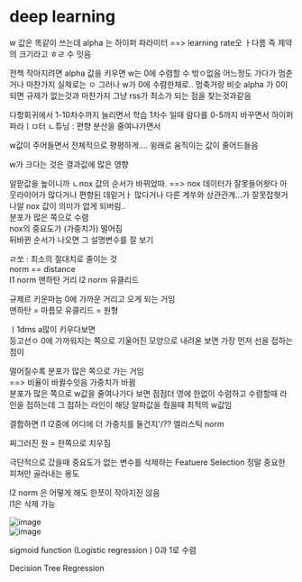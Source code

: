 # deep learning  



w 값은 똑같이 쓰는데 
alpha 는 하이퍼 파라미터 ==> learning rate오 ㅏ다름
즉 제약의 크기라고 ㅎㄹ 수 잇음

전첵 작아지려면 alpha 값을 키우면 w는 0에 수렴할 수 밖ㅇ없음
어느정도 가다가 멈춘거나 마찬가지 실제로는 ㅇ
그러나 w가 0에 수렴한채로.. 멈축거랑 비슷
alpha 가 0이되면 규제가 없는것과 마찬가지 
그냥 rss가 최소가 되는 점을 찾는것과같음



다항회귀에서 1-10차수까지 늘리면서 학습
1차수 일때 람다를 0-5까지 바꾸면서 하이퍼파라ㅣㅁ터 ㄴ튜닝
: 편향 분산을 줄여나가면서 

w값이 주어들면서 전체적으로 평평하게.... 윙래로 움직이는 값이 줄어드들음 
 
 w가 크다는 것은 결과값에 많은 영향  
 
알팓값을 높이니까 ㄴnox 값의 순서가 바뀌었따. ==> 
nox 데이터가 잘못들어왓다
아웃라이어가 많다거나 편향된 데잍거ㅏ 많다거나
다른 계쑤와 상관관계...가 잘못잡혓거나알
nox 값이 의미가 없게 되버림..   
분포가 많은 쪽으로 수렴  
nox의 중요도가 (가중치가) 떨어짐  
뒤바뀐 순서가 나오면 그 설명변수를 잘 보기  


ㄹ쏘 : 최소의 절대치로 줄이는 것  
norm == distance  
l1 norm 맨하탄 거리
l2 norm 유클리드  

규제르 키운마늠 0에 가까운 거리고 오게 되는 거임  
맨하탄 = 마름모 
유클리드 = 원형



ㅣ1dms a많이 키우다보면   
등고선ㅇ 0에 가까워지는 쪽으로 기울어진 모양으로 내려옫 보면
가장 먼저 선을 접하는 점이 

멀어질수록 분포가 많은 쪽으로 가는 거임  
==> 비율이 바뀔수잇음  가중치가 바뀜  
분포가 많은 쪽으로 w값을 줄여나가다 보면 점점더 영에 한없이 수렴하고 수렴할때 라인을 접하는데 그 접하는 라인이 해당 알파값을 줬을때 최적의 w값임  


결합하면
l1 l2중에 어디에 더 가중치를 둘건지'/??
엘라스틱 norm  


찌그러진 원 = 한쪽으로 치우짐  

극단적으로 갔을때 중요도가 없는 변수를 삭제하는 Featuere Selection 
정말 중요한 피쳐만 골라내는 용도  


l2 norm 은 어떻게 해도 한쪼이 작아지진 않음  
l1은 삭제 가능  


![image](https://user-images.githubusercontent.com/82145878/179431234-2fb7856d-7463-45c5-ad06-05ee2ff5ae2e.png)  
![image](https://user-images.githubusercontent.com/82145878/179431287-f88d9110-1e0b-4acc-89db-33cd7d791d5a.png)  

  
  
  
sigmoid function (Logistic regression )
0과 1로 수렴  



Decision Tree Regression  


